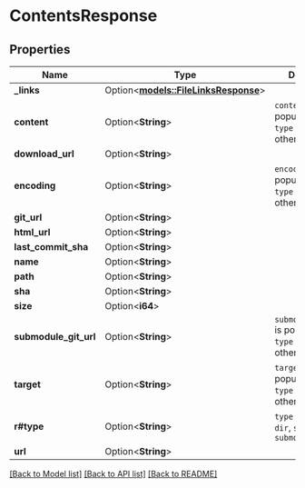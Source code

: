 # ContentsResponse

## Properties

Name | Type | Description | Notes
------------ | ------------- | ------------- | -------------
**_links** | Option<[**models::FileLinksResponse**](FileLinksResponse.md)> |  | [optional]
**content** | Option<**String**> | `content` is populated when `type` is `file`, otherwise null | [optional]
**download_url** | Option<**String**> |  | [optional]
**encoding** | Option<**String**> | `encoding` is populated when `type` is `file`, otherwise null | [optional]
**git_url** | Option<**String**> |  | [optional]
**html_url** | Option<**String**> |  | [optional]
**last_commit_sha** | Option<**String**> |  | [optional]
**name** | Option<**String**> |  | [optional]
**path** | Option<**String**> |  | [optional]
**sha** | Option<**String**> |  | [optional]
**size** | Option<**i64**> |  | [optional]
**submodule_git_url** | Option<**String**> | `submodule_git_url` is populated when `type` is `submodule`, otherwise null | [optional]
**target** | Option<**String**> | `target` is populated when `type` is `symlink`, otherwise null | [optional]
**r#type** | Option<**String**> | `type` will be `file`, `dir`, `symlink`, or `submodule` | [optional]
**url** | Option<**String**> |  | [optional]

[[Back to Model list]](../README.md#documentation-for-models) [[Back to API list]](../README.md#documentation-for-api-endpoints) [[Back to README]](../README.md)


